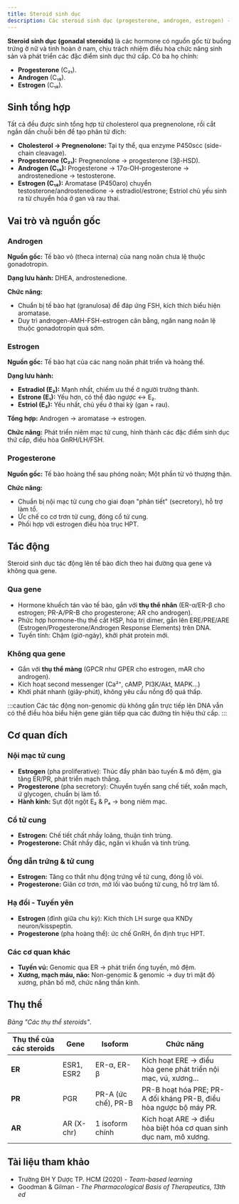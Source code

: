 ```yaml
---
title: Steroid sinh dục
description: Các steroid sinh dục (progesterone, androgen, estrogen) - nguồn gốc, sinh tổng hợp, cơ chế tác động và cơ quan đích.
---
```


**Steroid sinh dục (gonadal steroids)** là các hormone có nguồn gốc từ buồng trứng ở nữ và tinh hoàn ở nam, chịu trách nhiệm điều hòa chức năng sinh sản và phát triển các đặc điểm sinh dục thứ cấp. Có ba họ chính:

- **Progesterone** (C₂₁).
- **Androgen** (C₁₉).
- **Estrogen** (C₁₈).

## Sinh tổng hợp

Tất cả đều được sinh tổng hợp từ cholesterol qua pregnenolone, rồi cắt ngắn dần chuỗi bên để tạo phân tử đích:

- **Cholesterol → Pregnenolone:** Tại ty thể, qua enzyme P450scc (side-chain cleavage).
- **Progesterone (C₂₁):** Pregnenolone → progesterone (3β-HSD).
- **Androgen (C₁₉):** Progesterone → 17α-OH-progesterone → androstenedione → testosterone.
- **Estrogen (C₁₈):** Aromatase (P450aro) chuyển testosterone/androstenedione → estradiol/estrone; Estriol chủ yếu sinh ra từ chuyển hóa ở gan và rau thai.

## Vai trò và nguồn gốc

### Androgen

**Nguồn gốc:** Tế bào vỏ (theca interna) của nang noãn chưa lệ thuộc gonadotropin.

**Dạng lưu hành:** DHEA, androstenedione.

**Chức năng:**

- Chuẩn bị tế bào hạt (granulosa) để đáp ứng FSH, kích thích biểu hiện aromatase.
- Duy trì androgen-AMH-FSH-estrogen cân bằng, ngăn nang noãn lệ thuộc gonadotropin quá sớm.

### Estrogen

**Nguồn gốc:** Tế bào hạt của các nang noãn phát triển và hoàng thể.

**Dạng lưu hành:**

- **Estradiol (E₂):** Mạnh nhất, chiếm ưu thế ở người trưởng thành.
- **Estrone (E₁):** Yếu hơn, có thể đảo ngược ↔ E₂.
- **Estriol (E₃):** Yếu nhất, chủ yếu ở thai kỳ (gan + rau).

**Tổng hợp:** Androgen → aromatase → estrogen.

**Chức năng:** Phát triển niêm mạc tử cung, hình thành các đặc điểm sinh dục thứ cấp, điều hòa GnRH/LH/FSH.

### Progesterone

**Nguồn gốc:** Tế bào hoàng thể sau phóng noãn; Một phần từ vỏ thượng thận.

**Chức năng:**

- Chuẩn bị nội mạc tử cung cho giai đoạn "phân tiết" (secretory), hỗ trợ làm tổ.
- Ức chế co cơ trơn tử cung, đóng cổ tử cung.
- Phối hợp với estrogen điều hòa trục HPT.

## Tác động

Steroid sinh dục tác động lên tế bào đích theo hai đường qua gene và không qua gene.

### Qua gene

- Hormone khuếch tán vào tế bào, gắn với **thụ thể nhân** (ER-α/ER-β cho estrogen; PR-A/PR-B cho progesterone; AR cho androgen).
- Phức hợp hormone-thụ thể cắt HSP, hóa trị dimer, gắn lên ERE/​PRE/​ARE (Estrogen/Progesterone/​Androgen Response Elements) trên DNA.
- Tuyến tính: Chậm (giờ-ngày), khởi phát protein mới.

### Không qua gene

- Gắn với **thụ thể màng** (GPCR như GPER cho estrogen, mAR cho androgen).
- Kích hoạt second messenger (Ca²⁺, cAMP, PI3K/Akt, MAPK...)
- Khởi phát nhanh (giây-phút), không yêu cầu nồng độ quá thấp.

:::caution
Các tác động non-genomic dù không gắn trực tiếp lên DNA vẫn có thể điều hòa biểu hiện gene gián tiếp qua các đường tín hiệu thứ cấp.
:::

## Cơ quan đích

### Nội mạc tử cung

- **Estrogen** (pha proliferative): Thúc đẩy phân bào tuyến & mô đệm, gia tăng ER/PR, phát triển mạch thẳng.
- **Progesterone** (pha secretory): Chuyển tuyến sang chế tiết, xoắn mạch, ứ glycogen, chuẩn bị làm tổ.
- **Hành kinh:** Sụt đột ngột E₂ & P₄ → bong niêm mạc.

### Cổ tử cung

- **Estrogen:** Chế tiết chất nhầy loãng, thuận tinh trùng.
- **Progesterone:** Chất nhầy đặc, ngăn vi khuẩn và tinh trùng.

### Ống dẫn trứng & tử cung

- **Estrogen:** Tăng co thắt nhu động trứng về tử cung, đóng lỗ vòi.
- **Progesterone:** Giãn cơ trơn, mở lối vào buồng tử cung, hỗ trợ làm tổ.

### Hạ đồi - Tuyến yên

- **Estrogen** (đỉnh giữa chu kỳ): Kích thích LH surge qua KNDy neuron/kisspeptin.
- **Progesterone** (pha hoàng thể): ức chế GnRH, ổn định trục HPT.

### Các cơ quan khác

- **Tuyến vú:** Genomic qua ER → phát triển ống tuyến, mô đệm.
- **Xương, mạch máu, não:** Non-genomic & genomic → duy trì mật độ xương, phân bố mỡ, chức năng thần kinh.

## Thụ thể

_Bảng "Các thụ thể steroids"_.

| Thụ thể của các steroids | Gene       | Isoform             | Chức năng                                                         |
| ------------------------ | ---------- | ------------------- | ----------------------------------------------------------------- |
| **ER**                   | ESR1, ESR2 | ER-α, ER-β          | Kích hoạt ERE → điều hòa gene phát triển nội mạc, vú, xương...    |
| **PR**                   | PGR        | PR-A (ức chế), PR-B | PR-B hoạt hóa PRE; PR-A đối kháng PR-B, điều hòa ngược bộ máy PR. |
| **AR**                   | AR (X-chr) | 1 isoform chính     | Kích hoạt ARE → điều hòa biệt hóa cơ quan sinh dục nam, mô xương. |

## Tài liệu tham khảo

- Trường ĐH Y Dược TP. HCM (2020) - _Team-based learning_
- Goodman & Gilman - _The Pharmacological Basis of Therapeutics, 13th ed_
